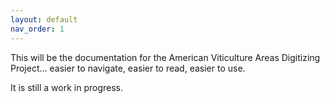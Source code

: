 ```yaml
---
layout: default
nav_order: 1
---
```


This will be the documentation for the American Viticulture Areas Digitizing Project... easier to navigate, easier to read, easier to use.

It is still a work in progress.